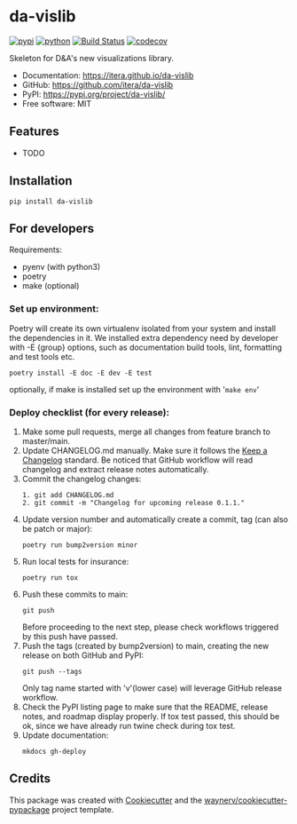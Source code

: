# da-vislib

[![pypi](https://img.shields.io/pypi/v/da-vislib.svg)](https://pypi.org/project/da-vislib/)
[![python](https://img.shields.io/pypi/pyversions/da-vislib.svg)](https://pypi.org/project/da-vislib/)
[![Build Status](https://github.com/itera/da-vislib/actions/workflows/dev.yml/badge.svg)](https://github.com/itera/da-vislib/actions/workflows/dev.yml)
[![codecov](https://codecov.io/gh/itera/da-vislib/branch/main/graphs/badge.svg)](https://codecov.io/github/itera/da-vislib)



Skeleton for D&A's new visualizations library.


* Documentation: <https://itera.github.io/da-vislib>
* GitHub: <https://github.com/itera/da-vislib>
* PyPI: <https://pypi.org/project/da-vislib/>
* Free software: MIT


## Features

* TODO


## Installation
`pip install da-vislib`


## For developers
Requirements:
- pyenv (with python3)
- poetry
- make (optional)


### Set up environment:
Poetry will create its own virtualenv isolated from your system and install the dependencies in it. We installed extra dependency need by developer with -E {group} options, such as documentation build tools, lint, formatting and test tools etc.
```
poetry install -E doc -E dev -E test
```
optionally, if make is installed set up the environment with '`make env`'


### Deploy checklist (for every release):
1. Make some pull requests, merge all changes from feature branch to master/main.
2. Update CHANGELOG.md manually. Make sure it follows the [Keep a Changelog](https://keepachangelog.com/en/1.0.0/) standard. Be noticed that GitHub workflow will read changelog and extract release notes automatically.
3. Commit the changelog changes:
   ```
   1. git add CHANGELOG.md
   2. git commit -m "Changelog for upcoming release 0.1.1."
   ```
4. Update version number and automatically create a commit, tag (can also be patch or major):
   ```
   poetry run bump2version minor
   ```
5. Run local tests for insurance:
   ```
   poetry run tox
   ```
6. Push these commits to main:
   ```
   git push
   ```
   Before proceeding to the next step, please check workflows triggered by this push have passed.
7. Push the tags (created by bump2version) to main, creating the new release on both GitHub and PyPI:
   ```
   git push --tags
   ```
   Only tag name started with 'v'(lower case) will leverage GitHub release workflow.
8. Check the PyPI listing page to make sure that the README, release notes, and roadmap display properly. If tox test passed, this should be ok, since we have already run twine check during tox test.
9. Update documentation:
   ```
   mkdocs gh-deploy
   ```


## Credits

This package was created with [Cookiecutter](https://github.com/audreyr/cookiecutter) and the [waynerv/cookiecutter-pypackage](https://github.com/waynerv/cookiecutter-pypackage) project template.
